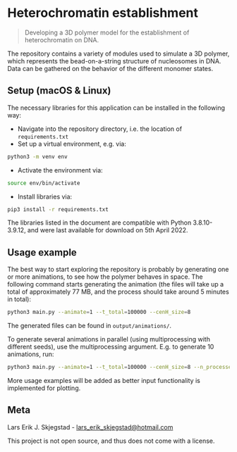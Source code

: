 # Heterochromatin establishment
> Developing a 3D polymer model for the establishment of heterochromatin on DNA.

The repository contains a variety of modules used to simulate a 3D polymer, which represents the bead-on-a-string structure of nucleosomes in DNA. Data can be gathered on the behavior of the different monomer states.

## Setup (macOS & Linux)
The necessary libraries for this application can be installed in the following way:
* Navigate into the repository directory, i.e. the location of ``requirements.txt``
* Set up a virtual environment, e.g. via:
```sh
python3 -m venv env
```

* Activate the environment via:
```sh
source env/bin/activate
```
* Install libraries via:
```sh
pip3 install -r requirements.txt
```
The libraries listed in the document are compatible with Python 3.8.10-3.9.12, and were last available for download on 5th April 2022.

## Usage example
The best way to start exploring the repository is probably by generating one or more animations, to see how the polymer behaves in space. The following command starts generating the animation (the files will take up a total of approximately 77 MB, and the process should take around 5 minutes in total):
```sh
python3 main.py --animate=1 --t_total=100000 --cenH_size=8
```
The generated files can be found in ``output/animations/``.

To generate several animations in parallel (using multiprocessing with different seeds), use the multiprocessing argument. E.g. to generate 10 animations, run:
```sh
python3 main.py --animate=1 --t_total=100000 --cenH_size=8 --n_processes=10
```

More usage examples will be added as better input functionality is implemented for plotting.

## Meta
Lars Erik J. Skjegstad - lars_erik_skjegstad@hotmail.com

This project is not open source, and thus does not come with a license.
